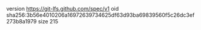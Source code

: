 version https://git-lfs.github.com/spec/v1
oid sha256:3b56e4010206a16972639734625df63d93ba69839560f5c26dc3ef273b8a1979
size 215
